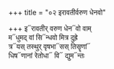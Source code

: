 +++
title = "०२ इरावतीर्वरुण धेनवो"

+++
इ᳓रावतीर् वरुण धेन᳓वो वाम्  
म᳓धुमद् वां सि᳓न्धवो मित्र दुह्रे  
त्र᳓यस् तस्थुर् वृषभा᳓सस् तिसॄणां᳓  
धिष᳓णानां रेतोधा᳓ वि᳓ द्युम᳓न्तः